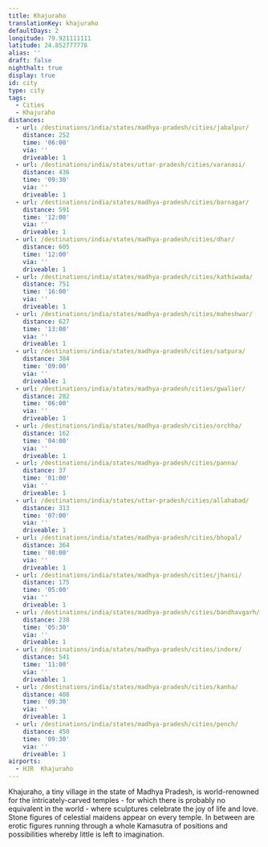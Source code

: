 ```yaml
---
title: Khajuraho
translationKey: khajuraho
defaultDays: 2
longitude: 79.921111111
latitude: 24.852777778
alias: ''
draft: false
nighthalt: true
display: true
id: city
type: city
tags:
  - Cities
  - Khajuraho
distances:
  - url: /destinations/india/states/madhya-pradesh/cities/jabalpur/
    distance: 252
    time: '06:00'
    via: ''
    driveable: 1
  - url: /destinations/india/states/uttar-pradesh/cities/varanasi/
    distance: 436
    time: '09:30'
    via: ''
    driveable: 1
  - url: /destinations/india/states/madhya-pradesh/cities/barnagar/
    distance: 591
    time: '12:00'
    via: ''
    driveable: 1
  - url: /destinations/india/states/madhya-pradesh/cities/dhar/
    distance: 605
    time: '12:00'
    via: ''
    driveable: 1
  - url: /destinations/india/states/madhya-pradesh/cities/kathiwada/
    distance: 751
    time: '16:00'
    via: ''
    driveable: 1
  - url: /destinations/india/states/madhya-pradesh/cities/maheshwar/
    distance: 627
    time: '13:00'
    via: ''
    driveable: 1
  - url: /destinations/india/states/madhya-pradesh/cities/satpura/
    distance: 384
    time: '09:00'
    via: ''
    driveable: 1
  - url: /destinations/india/states/madhya-pradesh/cities/gwalior/
    distance: 282
    time: '06:00'
    via: ''
    driveable: 1
  - url: /destinations/india/states/madhya-pradesh/cities/orchha/
    distance: 162
    time: '04:00'
    via: ''
    driveable: 1
  - url: /destinations/india/states/madhya-pradesh/cities/panna/
    distance: 37
    time: '01:00'
    via: ''
    driveable: 1
  - url: /destinations/india/states/uttar-pradesh/cities/allahabad/
    distance: 313
    time: '07:00'
    via: ''
    driveable: 1
  - url: /destinations/india/states/madhya-pradesh/cities/bhopal/
    distance: 364
    time: '08:00'
    via: ''
    driveable: 1
  - url: /destinations/india/states/madhya-pradesh/cities/jhansi/
    distance: 175
    time: '05:00'
    via: ''
    driveable: 1
  - url: /destinations/india/states/madhya-pradesh/cities/bandhavgarh/
    distance: 238
    time: '05:30'
    via: ''
    driveable: 1
  - url: /destinations/india/states/madhya-pradesh/cities/indore/
    distance: 541
    time: '11:00'
    via: ''
    driveable: 1
  - url: /destinations/india/states/madhya-pradesh/cities/kanha/
    distance: 408
    time: '09:30'
    via: ''
    driveable: 1
  - url: /destinations/india/states/madhya-pradesh/cities/pench/
    distance: 450
    time: '09:30'
    via: ''
    driveable: 1
airports:
  - HJR  Khajuraho
---
```

























































































































Khajuraho, a tiny village in the state of Madhya Pradesh, is world-renowned for the intricately-carved temples - for which there is probably no equivalent in the world - where sculptures celebrate the joy of life and love. Stone figures of celestial maidens appear on every temple. In between are erotic figures running through a whole Kamasutra of positions and possibilities whereby little is left to imagination.